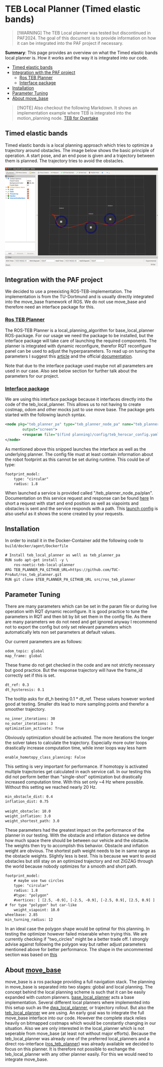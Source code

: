 
# TEB Local Planner (Timed elastic bands)

>[!WARNING] The TEB Local planner was tested but discontinued in PAF2024.
The goal of this document is to provide information on how it can be integrated into the PAF project if necessary.

**Summary**: This page provides an overview on what the Timed elastic bands local planner is.
How it works and the way it is integrated into our code.

- [Timed elastic bands](#timed-elastic-bands)
- [Integration with the PAF project](#integration-with-the-paf-project)
  - [Ros TEB Planner](#ros-teb-planner)
  - [Interface package](#interface-package)
- [Installation](#installation)
- [Parameter Tuning](#parameter-tuning)
- [About move\_base](#about-move_base)

>[!NOTE] Also checkout the following Markdown. It shows an implementation example where TEB is integrated into the motion_planning node.
[TEB for Overtake](discontinued/teb_motion_planning.md)

## Timed elastic bands

Timed elastic bands is a local planning approach which tries to optimize a trajectory around obstacles.
The image below shows the basic principle of operation.
A start pose, and an end pose is given and a trajectory between them is planned.
The trajectory tries to avoid the obstacles.

![MISSING: TEB-Example](./../assets/acting/single_teb.png)

## Integration with the PAF project

We decided to use a preexisting ROS-TEB-implementation.
The implementation is from the TU-Dortmund and is usually directly integrated into the move_base framework of ROS.
We do not use move_base and therefore need an interface package for this.

### [Ros TEB Planner](http://wiki.ros.org/teb_local_planner)

The ROS-TEB Planner is a local_planning_algorithm for base_local_planner ROS-package.
For our usage we need the package to be installed, but the interface package will take care of launching the required components.
The planner is integrated with dynamic reconfigure, therefor RQT reconfigure panel can be used to adjust the hyperparameters.
To read up on tuning the parameters I suggest this [article](https://mowito-navstack.readthedocs.io/en/latest/step_5c.html) and the official [documentation](http://wiki.ros.org/teb_local_planner).

Note that due to the interface package used maybe not all parameters are used in our case.
Also see below section for further talk about the parameters for our project.

### [Interface package](https://github.com/TUC-ProAut/ros_teb_planner)

We are using this interface package because it interfaces directly into the code of the teb_local_planner.
This allows us to not having to create costmap, odom and other mocks just to use move base.
The package gets started with the following launch syntax.

```xml
<node pkg="teb_planner_pa" type="teb_planner_node_pa" name="teb_planner_node_pa"
        output="screen">
        <rosparam file="$(find planning)/config/teb_herocar_config.yaml" command="load" />
</node>
```

As mentioned above this snipped launches the interface as well as the underlying planner.
The config file must at least contain information about the robot footprint as this cannot be set during runtime.
This could be of type:

```param
footprint_model:
    type: "circular"
    radius: 1.8
```

When launched a service is provided called "/teb_planner_node_pa/plan".
Documentation on this service request and response can be found [here](https://github.com/TUC-ProAut/ros_teb_planner/tree/main/teb_planner_pa_msgs)
In short a request with start and end position as well as viapoints and obstacles is sent and the service responds with a path.
This [launch config](https://github.com/TUC-ProAut/ros_teb_planner/blob/main/teb_planner_pa/launch/rviz.launch) is also useful as it shows the scene created by your requests.

## Installation

In order to install it in the Docker-Container add the following code to `build/docker/agent/Dockerfile`

```docker
# Install teb_local_planner as well as teb_planner_pa
RUN sudo apt-get install -y \
    ros-noetic-teb-local-planner
ARG TEB_PLANNER_PA_GITHUB_URL=https://github.com/TUC-ProAut/ros_teb_planner.git
RUN git clone $TEB_PLANNER_PA_GITHUB_URL src/ros_teb_planner
```

## Parameter Tuning

There are many parameters which can be set in the param file or during live operation with RQT dynamic reconfigure.
It is good practice to tune the parameters in RQT and then bit by bit set them in the config file.
As there are many parameters we do not need and get ignored anyway I recommend not to export the config but only set relevant parameters which automatically lets non set parameters at default values.

Our current parameters are as follows:

```param
odom_topic: global
map_frame: global
```

These frame do not get checked in the code and are not strictly necessary but good practice.
But the response trajectory will have the frame_id correctly set if this is set.

```param
dt_ref: 0.3
dt_hysteresis: 0.1
```

The tooltip asks for dt_h beeing 0.1 * dt_ref.
These values however worked good at testing.
Smaller dts lead to more sampling points and therefor a smoother trajectory.

```param
no_inner_iterations: 30
no_outer_iterations: 3
optimization_activate: True
```

Obviously optimization should be activated.
The more iterations the longer the solver takes to calculate the trajectory.
Especially more outer loops drastically increase computation time, while inner loops way less harm

```param
enable_homotopy_class_planning: False
```

This setting is very important for performance.
If homotopy is activated multiple trajectories get calculated in each service call.
In our testing this did not perform better than "single-shot" optimization but drastically increased computation time.
With this set only ~4 Hz where possible.
Without this setting we reached nearly 20 Hz.

```param
min_obstacle_dist: 0.4
inflation_dist: 0.75

weight_obstacle: 10.0 
weight_inflation: 3.0
weight_shortest_path: 3.0
```

These parameters had the greatest impact on the performance of the planner in our testing.
With the obstacle and inflation distance we define how much space there should be between our vehicle and the obstacle.
The weights then try to accomplish this behavior.
Obstacle and inflation weight are obvious.
The shortest path weight needs to be in same range as the obstacle weights.
Slightly less is best.
This is because we want to avoid obstacles but still stay on an optimized trajectory and not ZIGZAG through the world because nobody optimizes for a smooth and short path.

```param
footprint_model:
    # maybe use two circles
    type: "circular"
    radius: 1.8
    #type: "polygon"
    #vertices: [ [2.5, -0.9], [-2.5, -0.9], [-2.5, 0.9], [2.5, 0.9] ] # for type "polygon" but car-like
    weight_viapoint: 10.0
wheelbase: 2.85               
min_turning_radius: 12        
```

In an ideal case the polygon shape would be optimal for this planning.
In testing the optimizer however failed miserable when trying this.
We are currently checking if "two_circles" might be a better trade off.
I strongly advise against following the polygon way but rather adjust parameters mentioned above for better performance.
The shape in the uncommented section was based on [this](https://www.motortrend.com/cars/lincoln/mkz/2020/specs/?trim=Base+Sedan)

## About [move_base](http://wiki.ros.org/move_base)

move_base is a ros package providing a full navigation stack.
The planning in move_base is separated into two stages: global and local planning.
The concept behind the local planning scheme is such that it can be easily expanded with custom planners.
[base_local_planner](http://wiki.ros.org/base_local_planner) acts a base implementation.
Several different local planners where implemented into this setup such as the [dwa_local_planner](http://wiki.ros.org/dwa_local_planner), or trajectory rollout.
But also the [teb_local_planner](http://wiki.ros.org/teb_local_planner) we are using.
An early goal was to integrate the full move_base interface into our code.
However the complete stack relies heavily on bitmapped costmaps which would be constantly changing in our situation. Also we are only interested in the local_planner which is not seperable from move_base (at least not without major efforts).
Because the teb_local_planner was already one of the preferred local_planners and a direct ros-interface ([ros_teb_planner](https://github.com/TUC-ProAut/ros_teb_planner)) was already available we decided to focus on this planner.
It is therefore not possible to exchange the teb_local_planner with any other planner easily.
For this we would need to integrate move_base.
